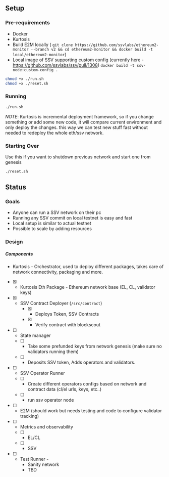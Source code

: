 ## Setup

### Pre-requirements

- Docker
- Kurtosis
- Build E2M locally ( `git clone https://github.com/ssvlabs/ethereum2-monitor --branch v2 && cd ethereum2-monitor && docker build -t local/ethereum2-monitor`)
- Local image of SSV supporting custom config (currently here - https://github.com/ssvlabs/ssv/pull/1308) `docker build -t ssv-node:custom-config .`
```bash
chmod +x ./run.sh
chmod +x ./reset.sh
```


### Running 

```bash
./run.sh
```

*NOTE*: Kurtosis is incremental deployment framework, so if you change something or add some new code, it will compare current environment and only deploy the changes. this way we can test new stuff fast without needed to redeploy the whole eth/ssv network.

### Starting Over

Use this if you want to shutdown previous network and start one from genesis

```bash
./reset.sh
```


## Status

### Goals 

- Anyone can run a SSV network on their pc
- Running any SSV commit on local testnet is easy and fast
- Local setup is similar to actual testnet
- Possible to scale by adding resources

### Design

##### Components

- Kurtosis - Orchestrator, used to deploy different packages, takes care of network connectivity, packaging and more.
- [x] - Kurtosis Eth Package - Ethereum network base (EL, CL, validator keys)
- [x] - SSV Contract Deployer (`/src/contract`)
	- [x] - Deploys Token,  SSV Contracts
 	- [x] - Verify contract with blockscout

- [ ] - State manager
  - [ ] - Take some prefunded keys from network genesis (make sure no validators running them)
  - [ ] - Deposits SSV token, Adds operators and validators.
- [ ] - SSV Operator Runner
  - [ ] - Create different operators configs based on network and contract data (cl/el urls, keys, etc..)
  - [ ] - run ssv operator node 
- [ ] - E2M (should work but needs testing and code to configure validator tracking)
- [ ] - Metrics and observability
  - [ ] - EL/CL
  - [ ] - SSV
- [ ] - Test Runner - 
	- Sanity network
	- TBD
